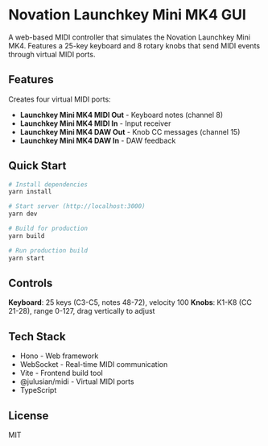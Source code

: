 # Novation Launchkey Mini MK4 GUI

A web-based MIDI controller that simulates the Novation Launchkey Mini MK4. Features a 25-key keyboard and 8 rotary knobs that send MIDI events through virtual MIDI ports.

## Features

Creates four virtual MIDI ports:
- **Launchkey Mini MK4 MIDI Out** - Keyboard notes (channel 8)
- **Launchkey Mini MK4 MIDI In** - Input receiver
- **Launchkey Mini MK4 DAW Out** - Knob CC messages (channel 15)
- **Launchkey Mini MK4 DAW In** - DAW feedback

## Quick Start

```bash
# Install dependencies
yarn install

# Start server (http://localhost:3000)
yarn dev

# Build for production
yarn build

# Run production build
yarn start
```

## Controls

**Keyboard**: 25 keys (C3-C5, notes 48-72), velocity 100
**Knobs**: K1-K8 (CC 21-28), range 0-127, drag vertically to adjust

## Tech Stack

- Hono - Web framework
- WebSocket - Real-time MIDI communication
- Vite - Frontend build tool
- @julusian/midi - Virtual MIDI ports
- TypeScript

## License

MIT
